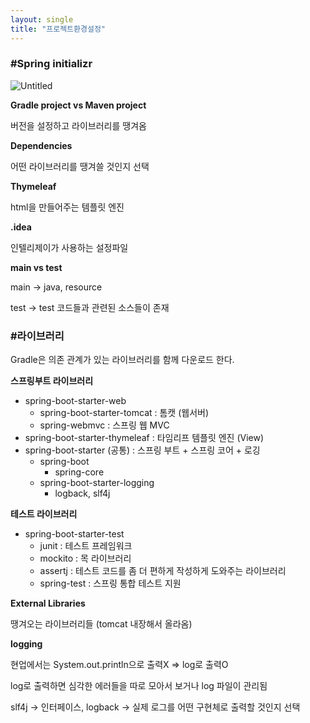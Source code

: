 ```yaml
---
layout: single
title: "프로젝트환경설정"
---
```



### #Spring initializr

![Untitled](%E1%84%91%E1%85%B3%E1%84%85%E1%85%A9%E1%84%8C%E1%85%A6%E1%86%A8%E1%84%90%E1%85%B3%20%E1%84%92%E1%85%AA%E1%86%AB%E1%84%80%E1%85%A7%E1%86%BC%E1%84%89%E1%85%A5%E1%86%AF%E1%84%8C%E1%85%A5%E1%86%BC%20d59a3496ee184a8480c5ed5cf026cabf/Untitled.png)


**Gradle project vs Maven project**

버전을 설정하고 라이브러리를 땡겨옴


**Dependencies**

어떤 라이브러리를 땡겨쓸 것인지 선택

**Thymeleaf**


html을 만들어주는 템플릿 엔진

**.idea**

인텔리제이가 사용하는 설정파일


**main vs test**

main → java, resource

test → test 코드들과 관련된 소스들이 존재


### #라이브러리

Gradle은 의존 관계가 있는 라이브러리를 함께 다운로드 한다.


**스프링부트 라이브러리**

- spring-boot-starter-web
    - spring-boot-starter-tomcat : 톰캣 (웹서버)
    - spring-webmvc : 스프링 웹 MVC
- spring-boot-starter-thymeleaf : 타임리프 템플릿 엔진 (View)
- spring-boot-starter (공통) : 스프링 부트 + 스프링 코어 + 로깅
    - spring-boot
        - spring-core
    - spring-boot-starter-logging
        - logback, slf4j
        
        
**테스트 라이브러리**

- spring-boot-starter-test
    - junit : 테스트 프레임워크
    - mockito : 목 라이브러리
    - assertj : 테스트 코드를 좀 더 편하게 작성하게 도와주는 라이브러리
    - spring-test : 스프링 통합 테스트 지원
    

**External Libraries**

땡겨오는 라이브러리들 (tomcat 내장해서 올라옴)


**logging**

현업에서는 System.out.println으로 출력X ⇒ log로 출력O

log로 출력하면 심각한 에러들을 따로 모아서 보거나 log 파일이 관리됨

slf4j → 인터페이스, logback → 실제 로그를 어떤 구현체로 출력할 것인지 선택
